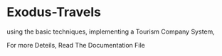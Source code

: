 # Exodus-Travels
using the basic techniques, implementing a Tourism Company System,


For more Deteils, Read The Documentation File
